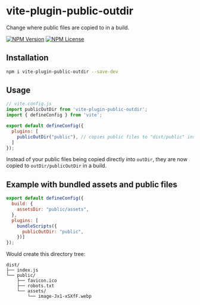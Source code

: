 # vite-plugin-public-outdir
Change where public files are copied to in a build.

[![NPM Version](https://img.shields.io/npm/v/vite-plugin-public-outdir)](https://www.npmjs.com/package/vite-plugin-public-outdir)
[![NPM License](https://img.shields.io/npm/l/vite-plugin-public-outdir)](./LICENSE)

## Installation ##

```sh
npm i vite-plugin-public-outdir --save-dev
```

## Usage
```js
// vite.config.js
import publicOutDir from 'vite-plugin-public-outdir';
import { defineConfig } from 'vite';

export default defineConfig({
  plugins: [
    publicOutDir("public"), // copies public files to "dist/public" instead of "dist"
  ]
});
```

Instead of your public files being copied directly into `outDir`, they are now copied to `outDir/publicOutDir`
in a build.

## Example with bundled assets and public files
```js
export default defineConfig({
  build: {
    assetsDir: "public/assets",
  },
  plugins: [
    bundleScripts({
      publicOutDir: "public",
    })]
});
```

Would create this directory tree:

```
dist/
├── index.js
└── public/
    ├── favicon.ico
    ├── robots.txt
    └── assets/
        └── image-Jx1-xSXfF.webp
```

